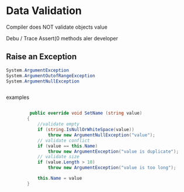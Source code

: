 # Data Validation

Compiler does NOT validate objects value

Debu / Trace Assert(0 methods aler developer

## Raise an Exception

```C#
System.ArgumentException
System.ArgumentOutofRangeException
System.ArgumentNullException



```
examples
```C#

         public override void SetName (string value)
        {
            //validate empty
            if (string.IsNullOrWhiteSpace(value))
                throw new ArgumentNullException("value");
            // validate conflict
            if (value == this.Name)
                throw new ArgumentException("value is duplicate");
            // validate size
            if (value.Length > 10)
                throw new ArgumentException("value is too long");

            this.Name = value
        }

```
